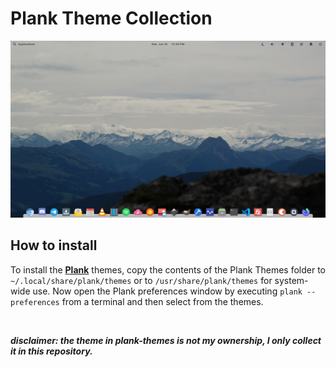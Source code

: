 # Plank Theme Collection

![Elementary OS Plank with Capeos Theme](/screen/2020-06-10.png)

## How to install

To install the [**Plank**](https://launchpad.net/plank) themes, copy the contents of the Plank Themes folder to `~/.local/share/plank/themes` or to `/usr/share/plank/themes` for system-wide use. Now open the Plank preferences window by executing `plank --preferences` from a terminal and then select from the themes.

<br>

***disclaimer: the theme in plank-themes is not my ownership, I only collect it in this repository.***
